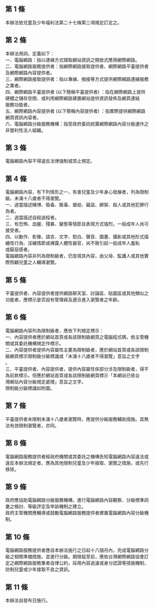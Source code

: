 第 1 條
-------
本辦法依兒童及少年福利法第二十七條第三項規定訂定之。

第 2 條
-------
本辦法用詞，定義如下：  
一、電腦網路：指以連線方式擷取網站資訊之開放式應用網際網路。  
二、電腦網路服務提供者：指網際網路接取提供者、網際網路平臺提供者  
    及網際網路內容提供者。  
三、網際網路接取提供者：指以專線、撥接等方式提供網際網路連線服務  
    之業者。  
四、網際網路平臺提供者 (以下簡稱平臺提供者) ：指在網際網路上提供  
    硬體之儲存空間、或利用網際網路建置網站提供資訊發佈及網頁連結  
    服務功能者。  
五、網際網路內容提供者 (以下簡稱內容提供者) ：指實際提供網際網路  
    網頁資訊內容者。  
六、電腦網路分級服務機構：指受政府委託統籌網際網路內容分級運作之  
    非營利性法人組織。

第 3 條
-------
電腦網路內容不得違反法律強制或禁止規定。

第 4 條
-------
電腦網路內容，有下列情形之一，有害兒童及少年身心發展者，列為限制  
級，未滿十八歲者不得瀏覽。  
一、過當描述賭博、吸毒、販毒、搶劫、竊盜、綁架、殺人或其他犯罪行  
    為者。  
二、過當描述自殺過程者。  
三、有恐怖、血腥、殘暴、變態等情節且表現方式強烈，一般成年人尚可  
    接受者。  
四、以動作、影像、語言、文字、對白、聲音、圖畫、攝影或其他形式描  
    繪性行為、淫穢情節或裸露人體性器官，尚不致引起一般成年人羞恥  
    或厭惡感者。  
電腦網路內容非列為限制級者，仍宜視其內容，由父母、監護人或其他實  
際照顧兒童之人輔導瀏覽。

第 5 條
-------
平臺提供者、內容提供者提供網路聊天室、討論區、貼圖區或其他類似之  
功能者，應標示是否設有管理員及適合進入瀏覽者之年齡。

第 6 條
-------
電腦網路內容列為限制級者，應依下列規定標示：  
一、內容提供者應於網站首頁或各該限制級網頁之電腦程式碼，依主管機  
    關或其委託機構規定作標示。  
二、內容提供者提供內容屬性主要為限制級者，應於網站首頁或各該限制  
    級網頁標示限制級分級標識或「未滿十八歲者不得瀏覽」意旨之文字  
    。  
三、平臺提供者、內容提供者，提供內容屬性係部分涉及限制級者，得不  
    為前款標示。但應於網站首頁或各該限制級網頁標示「本網站已依台  
    灣網站內容分級規定處理」意旨之文字。  
限制級分級標識如附圖。

第 7 條
-------
平臺提供者未限制未滿十八歲者瀏覽時，應提供分級服務輔助措施。其無  
法有效限制瀏覽者，亦同。

第 8 條
-------
電腦網路服務提供者經政府機關或其委託之機構告知電腦網路內容違法或  
違反本辦法規定者，應為其他限制兒童及少年接取、瀏覽之措施，或先行  
移除。

第 9 條
-------
政府應協助電腦網路分級服務機構，進行電腦網路內容觀察、分級標準詞  
彙之檢討、等級評定及申訴機制之建立。  
政府主管機關應輔導或鼓勵電腦網路服務提供者建置電腦網路內容分級機  
制。

第 10 條
--------
電腦網路服務提供者應自本辦法施行之日起十八個月內，完成電腦網路分  
級之相關準備措施，並進行分級。期限屆至前，應依台灣網際網路協會訂  
定之網際網路服務業者自律公約，採用內容過濾或身分認證等措施機制，  
防制兒童或少年接取不良之資訊。

第 11 條
--------
本辦法自發布日施行。

